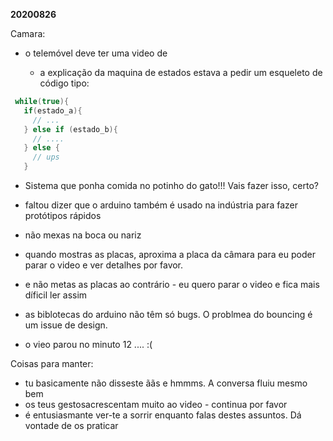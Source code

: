 **20200826**

Camara:
 - o telemóvel deve ter uma video de 

   - a explicação da maquina de estados estava a pedir um esqueleto de código tipo:
```c
 while(true){
   if(estado_a){
     // ...
   } else if (estado_b){
     // ....
   } else {
     // ups
   }
```

 - Sistema que ponha comida no potinho do gato!!! Vais fazer isso, certo?

 - faltou dizer que o arduino também é usado na indústria para fazer protótipos rápidos

 - não mexas na boca ou nariz

 - quando mostras as placas, aproxima a placa da câmara para eu poder parar o video e ver detalhes por favor.
 - e não metas as placas ao contrário - eu quero parar o video e fica mais díficil ler assim

 - as biblotecas do arduino não têm só bugs. O problmea do bouncing é um issue de design.

 - o vieo parou no minuto 12 .... :(

Coisas para manter:
 - tu basicamente não disseste ããs e hmmms. A conversa fluiu mesmo bem
 - os teus gestosacrescentam muito ao video - continua por favor
 - é entusiasmante ver-te a sorrir enquanto falas destes assuntos. Dá vontade de os praticar
